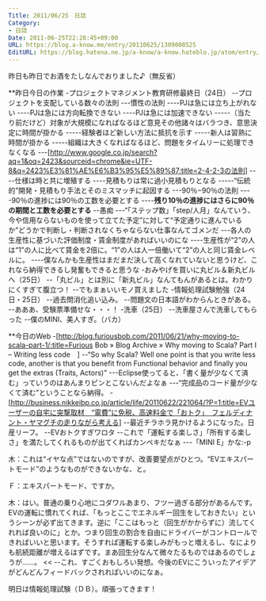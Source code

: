 ```yaml
---
Title: 2011/06/25　日誌
Category:
- 日誌
Date: 2011-06-25T22:28:45+09:00
URL: https://blog.a-know.me/entry/20110625/1309008525
EditURL: https://blog.hatena.ne.jp/a-know/a-know.hateblo.jp/atom/entry/12921228815727979586
---
```


昨日も昨日でお酒をたしなんでおりました♪（無反省）


**昨日今日の作業
-プロジェクトマネジメント教育研修最終日（24日）
--プロジェクトを支配している数々の法則
---慣性の法則
----PJは急には立ち上がれない
----PJは急には方向転換できない
----PJは急には加速できない
-----（当たり前だけど）対象が大規模になればなるほど意見その他諸々はバラつき、意思決定に時間が掛かる
-----経験者ほど新しい方法に抵抗を示す
-----新人は習熟に時間が掛かる
-----組織は大きくなればなるほど、問題をタイムリーに処理できなくなる
---[http://www.google.co.jp/search?aq=1&oq=2423&sourceid=chrome&ie=UTF-8&q=2423%E3%81%AE%E6%B3%95%E5%89%87:title=2-4-2-3の法則]
----仕様は時と共に増殖する
----見積もりは常に過小見積もりとなる
-----“伝統的”開発・見積もり手法とそのミスマッチに起因する
---90％−90％の法則
----90％の進捗には90％の工数を必要とする
----<span class="deco" style="font-weight:bold;">残り10％の進捗にはさらに90％の期間と工数を必要とする</span>
--愚痴
---“「ステップ数」「step/人月」なんていう、今や信用ならないものを使って立てた予定”に対して“予定通りに進んでいるか”どうかで判断し・判断されなくちゃならない仕事なんてゴメンだ
---各人の生産性に基づいた評価制度・賃金制度があればいいのにな
----生産性が“2”の人は“1”の人に比べて賃金を2倍に。“1”の人は人一倍働いて“2”の人と同じ賃金レベルに。
----僕なんかも生産性はまだまだ決して高くなれていないと思うけど、これなら納得できるし発奮もできると思うな
-おみやげを買いに丸ビル＆新丸ビルへ（25日）
--「丸ビル」とは別に「新丸ビル」なんてもんがあるとは。わかりにくすぎて腹立つ！
--でもまぁいいモノ買えました
-情報処理試験勉強（24日・25日）
--過去問消化追い込み。
--問題文の日本語がわからんときがある。
--あああ、受験票準備せな・・・！
-洗車（25日）
--洗車屋さんで洗車してもらった
--僕のMINI、美人すぎ。（バカ）


**今日のWeb
-[http://blog.furiousbob.com/2011/06/21/why-moving-to-scala-part-1/:title=Furious Bob  &raquo; Blog Archive   &raquo; Why moving to Scala? Part I &#8211; Writing less code　]
--“So why Scala? Well one point is that you write less code, another is that you benefit from Functional behavior and finally you get the extras (Traits, Actors)”
---Eclipse使ってると、「書く量が少なくて済む」っていうのはあんまりピンとこないんだよなぁ
---“完成品のコード量が少なくて済む”ということなら納得。
-[http://business.nikkeibp.co.jp/article/life/20110622/221064/?P=1:title=EVユーザーの自宅に突撃取材　“電費”に免税、高速料金で「おトク」　フェルディナント・ヤマグチの走りながら考える]
--最近チラホラ見かけるようになった。日産リーフ。
--EVおトクすぎワロタ
--これで「運転する楽しさ」「所有する楽しさ」を満たしてくれるものが出てくればカンペキだなぁ
---「MINI E」かな:-p
>>
木：これは“イヤな点”ではないのですが、改善要望点がひとつ。“EVエキスパートモード”のようなものができないかな、と。

Ｆ：エキスパートモード、ですか。

木：はい。普通の乗り心地にコダワルあまり、フツー過ぎる部分があるんです。EVの運転に慣れてくれば、「もっとここでエネルギー回生をしておきたい」というシーンが必ず出てきます。逆に「ここはもっと（回生がかからずに）流してくれれば良いのに」とか。つまり回生の割合を自由にドライバーがコントロールできればいいと思います。そうすれば運転する楽しみがもっと増えるし、なによりも航続距離が増えるはずです。まあ回生分なんて微々たるものではあるのでしょうが……。
<<
--これ、すごくおもしろい発想。今後のEVにこういったアイデアがどんどんフィードバックされればいいのになぁ。



明日は情報処理試験（ＤＢ）。頑張ってきます！


<script src="https://moshi-moshi.moshimo.works/moshimoshi/a_know_blog/20110625-1309008525?title=2011/06/25%E3%80%80%E6%97%A5%E8%AA%8C"></script>
